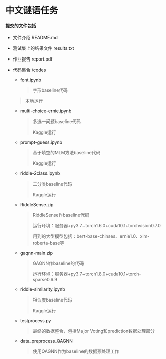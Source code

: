 # 中文谜语任务



#### 提交的文件包括

- 文件介绍 README.md

- 测试集上的结果文件 results.txt

- 作业报告 report.pdf

- 代码集合 /codes

  - font.ipynb

    > 字形baseline代码
  >
    > 本地运行

  - multi-choice-ernie.ipynb

    > 多选一问题baseline代码
    >
    > Kaggle运行

  - prompt-guess.ipynb

    > 基于填空的MLM方法baseline代码
    >
    > Kaggle运行

  - riddle-2class.ipynb

    > 二分类baseline代码
    >
    > Kaggle运行

  - RiddleSense.zip

    > RiddleSense作baseline代码
    >
    > 运行环境：服务器+py3.7+torch1.6.0+cuda10.1+torchvision0.7.0
    >
    > 用到的大型模型包括：bert-base-chinses、ernie1.0、xlm-roberta-base等

  - gaqnn-main.zip

    > GAQNN作baseline的代码
    >
    > 运行环境：服务器+py3.7+torch1.8.0+cuda10.1+torch-sparse0.6.9

  - riddle-similarity.ipynb

    > 相似度baseline代码
    >
    > Kaggle运行

  - testprocess.py

    > 最终的数据整合，包括Major Voting和prediction数据处理部分

  - data_preprocess_QAGNN

    > 使用QAGNN作为baseline的数据预处理工作

